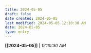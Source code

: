 ```yaml
---
title: 2024-05-05
draft: false
date created: 2024-05-05
last modified: 2024-05-05 12:10:30 AM
date: 2024-05-05
type: entry
---
```


**[[2024-05-05]]** | *12:10:30 AM*